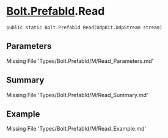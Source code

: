 # [Bolt.PrefabId](Types/Bolt.PrefabId.md).Read
`public static Bolt.PrefabId Read(UdpKit.UdpStream stream)`
## Parameters
Missing File 'Types/Bolt.PrefabId/M/Read_Parameters.md'
## Summary
Missing File 'Types/Bolt.PrefabId/M/Read_Summary.md'
## Example
Missing File 'Types/Bolt.PrefabId/M/Read_Example.md'
